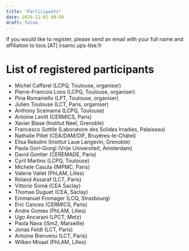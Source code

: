 ```yaml
---
title: "Participants"
date: 2020-12-02 09:04
draft: false
---
```


If you would like to register, please send an email with your full name and affiliation to loos [AT] irsamc.ups-tlse.fr

# List of registered participants

- Michel Caffarel (LCPQ, Toulouse, organiser)
- Pierre-Francois Loos	(LCPQ, Toulouse, organiser)
- Pina Romaniello (LPT, Toulouse, organiser)
- Julien Toulouse (LCT, Paris, organiser)
- Anthony Scemama (LCPQ, Toulouse)
- Antoine Levitt (CERMICS, Paris)
- Xavier Blase (Institut Neel, Grenoble)
- Francesco Sottile (Laboratoire des Solides Irradies, Palaiseau)
- Nathalie Pillet (CEA/DAM/DIF, Bruyères-le-Châtel)
- Elisa Rebolini (Institut Laue Langevin, Grenoble)
- Paola Gori-Giorgi (Vrije Universiteit, Amsterdam)
- David Gontier (CEREMADE, Paris)
- Cyril Martins (LCPQ, Toulouse)
- Michele Casula (IMPMC, Paris)
- Valerie Vallet (PhLAM, Lilles)
- Roland Assaraf (LCT, Paris)
- Vittorio Somà (CEA Saclay)
- Thomas Duguet (CEA, Saclay)
- Emmanuel Fromager (LCQ, Strasbourg)
- Eric Cances (CERMICS, Paris)
- Andre Gomes (PhLAM, Lilles)
- Ugo Ancarani (LPCT, Metz)
- Paola Nava (iSm2, Marseille)
- Jonas Feldt (LCT, Paris)
- Antoine Bienvenu (LCT, Paris)
- Wilken Misael (PhLAM, Lilles)

